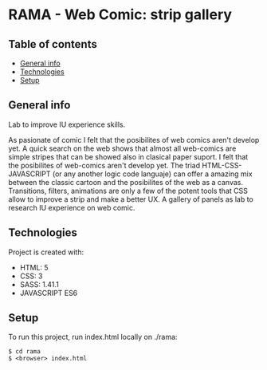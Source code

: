 
# RAMA - Web Comic: strip gallery

## Table of contents
* [General info](#general-info)
* [Technologies](#technologies)
* [Setup](#setup)

## General info

Lab to improve IU experience skills. 

As pasionate of comic I felt that the posibilites of web comics aren't develop yet. A quick search on the web shows that almost all web-comics are simple stripes that can be showed also in clasical paper suport. 
I felt that the posibilites of web-comics aren't develop yet. The triad HTML-CSS-JAVASCRIPT (or any another logic code languaje) can offer a amazing mix between the classic cartoon and the posibilites of the web as a canvas. Transitions, filters, animations are only a few of the potent tools that CSS allow to improve a strip and make a better UX.
A gallery of panels as lab to research IU experience on web comic. 


## Technologies
Project is created with:
* HTML: 5
* CSS: 3
* SASS: 1.41.1
* JAVASCRIPT ES6
	
## Setup
To run this project, run index.html locally on ./rama:

```
$ cd rama
$ <browser> index.html
```

